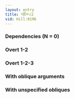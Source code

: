 ```yaml
---
layout: entry
title: འཁྲོལ་√2
vid: Hill:0196
---
```

### Dependencies (N = 0)


### Overt 1-2


### Overt 1-2-3


### With oblique arguments


### With unspecified obliques
